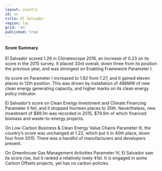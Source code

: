 ```yaml
---
layout: country
id: sv
title: El Salvador
region: lac
grid: 'on'
published: true
---
```




#### Score Summary

El Salvador scored 1.26 in Climatescope 2016, an increase of 0.23 on its score in the 2015 survey. It placed 33rd overall, down three from its position the previous year, and was strongest on Enabling Framework Parameter I. 

Its score on Parameter I increased to 1.82 from 1.27, and it gained eleven places to 12th position. This was driven by installation of 486MW of new clean energy generating capacity, and higher marks on its clean energy policy indicator.

El Salvador’s score on Clean Energy Investment and Climate Financing Parameter II fell, and it dropped fourteen places to 35th. Nevertheless, new investment of $89.1m was recorded in 2015, $79.9m of which financed biomass and waste-to-energy projects. 

On Low-Carbon Business & Clean Energy Value Chains Parameter III, the country’s score was unchanged at 1.22, which put it in 40th place, down four from 2015. There was a handful of manufacturers and developers present. 

On Greenhouse Gas Management Activities Parameter IV, El Salvador saw its score rise, but it ranked a relatively lowly 41st. It is engaged in some Carbon Offsets projects, yet has no carbon policies.


